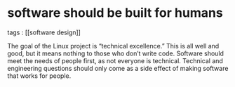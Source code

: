 # software should be built for humans

tags
: [[software design]]

The goal of the Linux project is &ldquo;technical excellence.&rdquo; This is all well and good, but it means nothing to those who don&rsquo;t write code. Software should meet the needs of people first, as not everyone is technical. Technical and engineering questions should only come as a side effect of making software that works for people.
